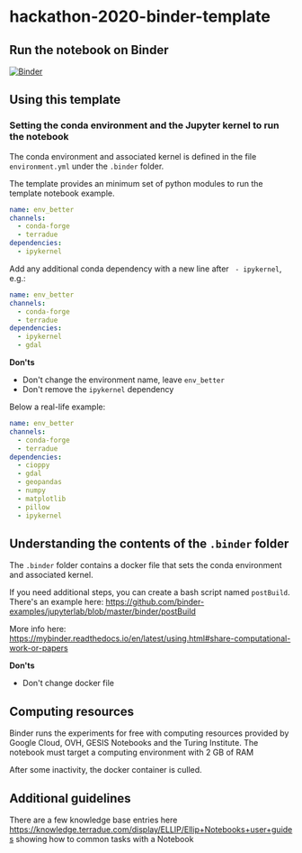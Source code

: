 # hackathon-2020-binder-template


## Run the notebook on Binder

[![Binder](https://mybinder.org/badge_logo.svg)](https://mybinder.org/v2/gh/ec-better/hackathon-2020-binder-template/master?urlpath=lab)

## Using this template

### Setting the conda environment and the Jupyter kernel to run the notebook

The conda environment and associated kernel is defined in the file `environment.yml` under the `.binder` folder.

The template provides an minimum set of python modules to run the template notebook example.

```yaml
name: env_better
channels:
  - conda-forge
  - terradue
dependencies:
  - ipykernel
```

Add any additional conda dependency with a new line after ` - ipykernel`, e.g.:

```yaml
name: env_better
channels:
  - conda-forge
  - terradue
dependencies:
  - ipykernel
  - gdal
```

**Don'ts**

- Don't change the environment name, leave `env_better`
- Don't remove the `ipykernel` dependency

Below a real-life example:

```yaml
name: env_better
channels:
  - conda-forge
  - terradue
dependencies:
  - cioppy
  - gdal
  - geopandas
  - numpy
  - matplotlib
  - pillow
  - ipykernel
```

## Understanding the contents of the `.binder` folder

The `.binder` folder contains a docker file that sets the conda environment and associated kernel.

If you need additional steps, you can create a bash script named `postBuild`. There's an example here: https://github.com/binder-examples/jupyterlab/blob/master/binder/postBuild

More info here: https://mybinder.readthedocs.io/en/latest/using.html#share-computational-work-or-papers

**Don'ts**

- Don't change docker file

## Computing resources

Binder runs the experiments for free with computing resources provided by Google Cloud, OVH, GESIS Notebooks and the Turing Institute.
The notebook must target a computing environment with 2 GB of RAM

After some inactivity, the docker container is culled. 

## Additional guidelines

There are a few knowledge base entries here https://knowledge.terradue.com/display/ELLIP/Ellip+Notebooks+user+guides showing how to common tasks with a Notebook 
